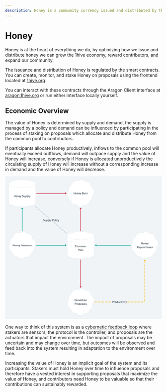 ```yaml
---
description: Honey is a community currency issued and distributed by the 1Hive community.
---
```


# Honey

Honey is at the heart of everything we do, by optimizing how we issue and distribute honey we can grow the 1hive economy, reward contributors, and expand our community. 

The issuance and distribution of Honey is regulated by the smart contracts. You can create, monitor, and stake Honey on proposals using the frontend located at [1hive.org](https://1hive.org/#/).

You can interact with these contracts through the Aragon Client interface at [aragon.1hive.org](https://aragon.1hive.org/#/0xe9869a0bbc8fb8c61b7d81c33fa2ba84871b3b0e) or run either interface locally yourself. 

## Economic Overview

The value of Honey is determined by supply and demand, the supply is managed by a policy and demand can be influenced by participating in the process of staking on proposals which allocate and distribute Honey from the common pool to contributors.

If participants allocate Honey productively, inflows to the common pool will eventually exceed outflows, demand will outpace supply and the value of Honey will increase, conversely if Honey is allocated unproductively the circulating supply of Honey will increase without a corresponding increase in demand and the value of Honey will decrease. 

![Simplified Honey Stock and Flow Diagram](../../.gitbook/assets/honey-2x.png)

One way to think of this system is as a [cybernetic feedback loop ](https://en.wikipedia.org/wiki/Cybernetics)where stakers are sensors, the protocol is the controller, and proposals are the actuators that impact the environment. The impact of proposals may be uncertain and may change over time, but outcomes will be observed and feed back into the system resulting in adaptation to the environment over time. 

Increasing the value of Honey is an implicit goal of the system and its participants. Stakers must hold Honey over time to influence proposals and therefore have a vested interest in supporting proposals that maximize the value of Honey, and contributors need Honey to be valuable so that their contributions can sustainably rewarded. 

